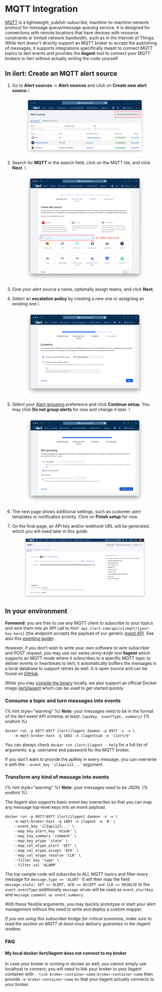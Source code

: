 # MQTT Integration

[MQTT](https://mqtt.org/) is a lightweight, publish-subscribe, machine-to-machine network protocol for message queue/message queuing service. It is designed for connections with remote locations that have devices with resource constraints or limited network bandwidth, such as in the Internet of Things. While ilert doesn't directly support an MQTT broker to accept the publishing of messages, it supports integrations specifically meant to connect MQTT topics to ilert events and provides the **ilagent** tool to connect your MQTT brokers to ilert without actually writing the code yourself.

## In ilert: Create an MQTT alert source <a href="#create-alert-source" id="create-alert-source"></a>

1.  Go to **Alert sources** -> **Alert sources** and click on **Create new alert source.**\


    <figure><img src="../.gitbook/assets/Screenshot 2023-08-28 at 10.21.10.png" alt=""><figcaption></figcaption></figure>
2.  Search for **MQTT** in the search field, click on the MQTT tile, and click **Next**. \


    <figure><img src="../.gitbook/assets/Screenshot 2023-08-28 at 10.24.23.png" alt=""><figcaption></figcaption></figure>
3. Give your alert source a name, optionally assign teams, and click **Next**.
4.  Select an **escalation policy** by creating a new one or assigning an existing one.\


    <figure><img src="../.gitbook/assets/Screenshot 2023-08-28 at 11.37.47.png" alt=""><figcaption></figcaption></figure>
5.  Select your [Alert grouping](../alerting/alert-sources.md#alert-grouping) preference and click **Continue setup**. You may click **Do not group alerts** for now and change it later. \


    <figure><img src="../.gitbook/assets/Screenshot 2023-08-28 at 11.38.24.png" alt=""><figcaption></figcaption></figure>
6. The next page shows additional settings, such as customer alert templates or notification priority. Click on **Finish setup** for now.
7.  On the final page, an API key and/or webhook URL will be generated, which you will need later in this guide.



    <figure><img src="../.gitbook/assets/1 (1) (1).png" alt=""><figcaption></figcaption></figure>

## In your environment

**Foreword**: you are free to use any MQTT client to subscribe to your topics and wire them into an API call to `POST api.ilert.com/api/v1/mqtt/{your-key-here}` (the endpoint accepts the payload of our generic [event API](https://api.ilert.com/api-docs/#tag/events/post/events). See also this [eventing guide](../rest-api/api-samples/creating-alerts-through-events.md)).

However, if you don't wish to write your own software to wire subscriber and POST request, you may use our _swiss-army-knife tool_ **ilagent** which supports an MQTT mode where it subscribes to a specific MQTT topic to deliver events or heartbeats to ilert; it automatically buffers the messages in a local database to support retries as well. It is open source and can be found on [GitHub](https://github.com/iLert/ilagent).

While you may [compile the binary](https://github.com/iLert/ilagent?tab=readme-ov-file#compile-the-binary-from-source) locally, we also support an official Docker image [ilert/ilagent](https://hub.docker.com/r/ilert/ilagent/tags) which can be used to get started quickly.

### Consume a topic and turn messages into events

{% hint style="warning" %}
**Note**: your messages need to be in the format of the ilert event API schema; at least: `{apiKey, eventType, summary}`
{% endhint %}

```
docker run -p 8977:8977 ilert/ilagent daemon -p 8977 -v -v \
    -m mqtt-broker-host -q 1883 -n ilagentsub -e 'ilert/e'
```

You can always check `docker run ilert/ilagent --help` for a full list of arguments. e.g. username and password for the MQTT broker.

If you don't want to provide the apiKey in every message, you can overwrite it with the `--event_key 'il1api123...'` argument.

### Transform any kind of message into events

{% hint style="warning" %}
**Note**: your messages need to be JSON.
{% endhint %}

The ilagent also supports basic event key overwrites so that you can map any message top-level keys into an event payload.

```
docker run -p 8977:8977 ilert/ilagent daemon -v -v \
    -m mqtt-broker-host -q 1883 -n ilagent -e '#' \
    --event_key 'il1api123...' \
    --map_key_alert_key 'mCode' \
    --map_key_summary 'comment' \
    --map_key_etype 'state' \
    --map_val_etype_alert 'SET' \
    --map_val_etype_accept 'ACK' \
    --map_val_etype_resolve 'CLR' \
    --filter_key 'type' \
    --filter_val 'ALARM'
```

The top sample code will subscribe to ALL MQTT topics and filter every message for `message.type == 'ALERT'` it will then map the field `message.state: SET => ALERT, ACK => ACCEPT and CLR => RESOLVE` to the `event.eventType` additionally `message.mCode` will be used as `event.alertKey` and `message.comment as event.summary`.&#x20;

With these flexible arguments, you may quickly prototype or start your alert management without the need to write and deploy a custom mapper.

_If you are using this subscriber bridge for critical scenarios, make sure to read the section on MQTT at least once delivery guarantee in the ilagent readme._

### FAQ

#### My local docker ilert/ilagent does not connect to my broker

In case your broker is running in docker as well, you cannot simply use localhost to connect; you will need to link your broker to your ilagent container with `--link broker-container-name:broker-container-name` then provide `-m broker-container-name` so that your ilagent actually connects to your broker.



